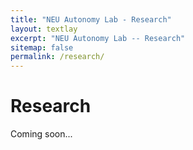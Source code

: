 ```yaml
---
title: "NEU Autonomy Lab - Research"
layout: textlay
excerpt: "NEU Autonomy Lab -- Research"
sitemap: false
permalink: /research/
---
```


# Research

Coming soon...